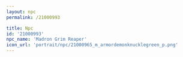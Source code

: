 ```yaml
---
layout: npc
permalink: /21000993

title: Npc
id: '21000993'
npc_name: 'Madron Grim Reaper'
icon_url: 'portrait/npc/21000965_m_armordemonknucklegreen_p.png'
---
```

